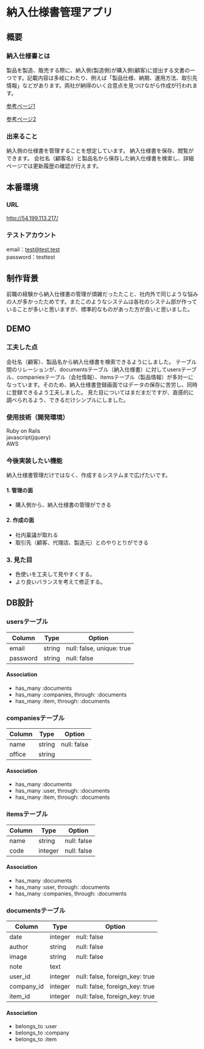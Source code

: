 # 納入仕様書管理アプリ
## 概要
### 納入仕様書とは
製品を製造、販売する際に、納入側(製造側)が購入側(顧客)に提出する文書の一つです。記載内容は多岐にわたり、例えば「製品仕様、納期、運用方法、取引先情報」などがあります。両社が納得のいく合意点を見つけながら作成が行われます。

[参考ページ1](https://seihin-sekkei.com/method/delivery-specification/#:~:text=%E7%B4%8D%E5%85%A5%E4%BB%95%E6%A7%98%E6%9B%B8%E3%81%AF%E8%87%AA%E7%A4%BE,%E3%81%8C%E7%B4%8D%E5%85%A5%E4%BB%95%E6%A7%98%E6%9B%B8%E3%81%A7%E3%81%99%E3%80%82)

[参考ページ2](https://tecdlab.com/2019/02/05/%E7%B4%8D%E5%85%A5%E4%BB%95%E6%A7%98%E6%9B%B8%E3%81%A3%E3%81%A6%E4%BD%95%EF%BC%9F%EF%BD%9E%E3%81%AF%E3%81%98%E3%82%81%E3%81%A6%E3%81%AE%E7%B4%8D%E5%85%A5%E4%BB%95%E6%A7%98%E6%9B%B8%EF%BD%9E/)
### 出来ること
納入側の仕様書を管理することを想定しています。
納入仕様書を保存、閲覧ができます。
会社名（顧客名）と製品名から保存した納入仕様書を検索し、詳細ページでは更新履歴の確認が行えます。

## 本番環境
### URL
http://54.199.113.217/
### テストアカウント
email：test@test.test<br>
password：testtest

## 制作背景
前職の経験から納入仕様書の管理が煩雑だったたこと、社内外で同じような悩みの人が多かったためです。またこのようなシステムは各社のシステム部が作っていることが多いと思いますが、標準的なものがあった方が良いと思いました。

## DEMO
### 工夫した点
会社名（顧客）、製品名から納入仕様書を検索できるようにしました。
テーブル間のリレーションが、documentsテーブル（納入仕様書）に対してusersテーブル、companiesテーブル（会社情報）、itemsテーブル（製品情報）が多対一になっています。そのため、納入仕様書登録画面ではデータの保存に苦労し、同時に登録できるよう工夫しました。
見た目についてはまだまだですが、直感的に調べられるよう、できるだけシンプルにしました。
### 使用技術（開発環境）
Ruby on Rails<br>
javascript(jquery)<br>
AWS
### 今後実装したい機能
納入仕様書管理だけではなく、作成するシステムまで広げたいです。
#### 1. 管理の面
- 購入側から、納入仕様書の管理ができる
#### 2. 作成の面
- 社内稟議が取れる
- 取引先（顧客、代理店、製造元）とのやりとりができる
### 3. 見た目
- 色使いを工夫して見やすくする。
- より良いバランスを考えて修正する。


## DB設計
### usersテーブル
|Column|Type|Option|
|------|----|------|
|email|string|null: false, unique: true|
|password|string|null: false|
#### Association
- has_many :documents
- has_many :companies, through: :documents
- has_many :item, through: :documents

### companiesテーブル
|Column|Type|Option|
|------|----|------|
|name|string|null: false|
|office|string|
#### Association
- has_many :documents
- has_many :user, through: :documents
- has_many :item, through: :documents

### itemsテーブル
|Column|Type|Option|
|------|----|------|
|name|string|null: false|
|code|integer|null: false|
#### Association
- has_many :documents
- has_many :user, through: :documents
- has_many :companies, through: :documents

### documentsテーブル
|Column|Type|Option|
|------|----|------|
|date|integer|null: false|
|author|string|null: false|
|image|string|null: false|
|note|text|
|user_id|integer|null: false, foreign_key: true|
|company_id|integer|null: false, foreign_key: true|
|item_id|integer|null: false, foreign_key: true|
#### Association
- belongs_to :user
- belongs_to :company
- belongs_to :item

